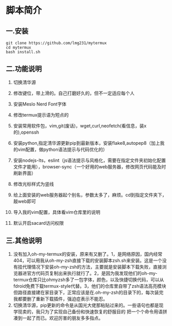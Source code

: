 # 脚本简介

## 一.安装

```shell
git clone https://github.com/lmg231/mytermux 
cd mytermux
bash install.sh
```

## 二.功能说明

1. 切换清华源
2. 修改键位，带上滑的。自己打磨好久的，但不一定适应每个人
3. 安装Meslo Nerd Font字体
4. 修改termux提示语为短点的
5. 安装常用软件包，vim,git(废话)，wget,curl,neofetch(看信息，装x的),openssh
6. 安装python,指定清华源更新pip到最新版本，安装flake8,autopep8（加上我的vim配置，做python语法提示与代码优化的）

7. 安装nodejs-lts，eslint（js语法提示与风格化，需要在指定文件夹初始化配置文件才能用），browser-sync（一个好用的web服务器，修改网页代码能及时刷新界面）
8. 修改光标样式为竖线
9. 给上面安装的web服务器起个别名，参数太多了，麻烦。cd到指定文件夹下，敲web即可
10. 导入我的vim配置，具体看vim仓库里的说明
11. 默认开启sacard访问权限

## 三.其他说明

1. 没有加入oh-my-termux的安装，原来有又删了。1，是网络原因，国内经常404，可以用我从oh-my-zsh直接下载的安装脚本zsh.sh来安装。这是一个没有挂代理情况下安装oh-my-zsh的方法，主要就是安装脚本下载失败，直接浏览器进官方代码页复制出来执行就行了。2，是因为我发现他们的oh-my-termux仓库只比ohmyzsh多了一包字体，颜色，以及快捷切换代码，可以从fdroid免费下载termux-style代替。3，他们的仓库里自带了zsh语法高亮模块但路径直接建在家目录下，正常应该是在.oh-my-zsh的目录下的，每次装完我都要删了重新下载插件，强迫症表示不能忍。
2. 切换清华源，pip更新的命令是从国光大佬那粘贴过来的。一些语句也都是现学现卖的，我只为了实现自己备份和快速恢复的舒服目的 把一个个命令用语拼凑到一起了而已。欢迎厉害的朋友多多指点。
